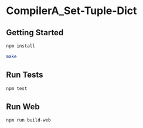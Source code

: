 # CompilerA_Set-Tuple-Dict

## Getting Started
```sh
npm install
```
```sh
make
```
## Run Tests
```sh
npm test
```
## Run Web
```sh
npm run build-web
```
